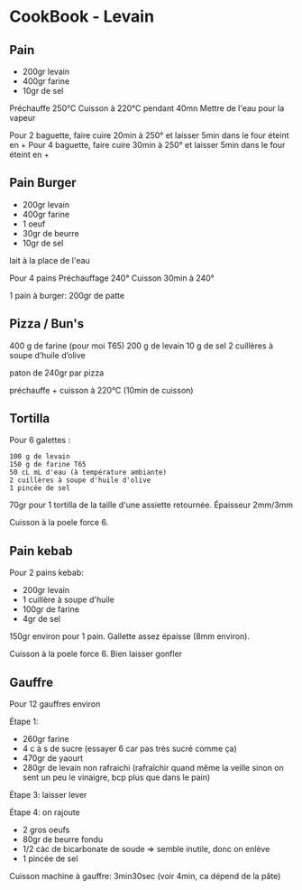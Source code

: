# CookBook - Levain

## Pain

- 200gr levain
- 400gr farine
- 10gr de sel

Préchauffe 250°C
Cuisson à 220°C pendant 40mn
Mettre de l'eau pour la vapeur

Pour 2 baguette, faire cuire 20min à 250° et laisser 5min dans le four éteint en +
Pour 4 baguette, faire cuire 30min à 250° et laisser 5min dans le four éteint en +


## Pain Burger

- 200gr levain
- 400gr farine
- 1 oeuf
- 30gr de beurre
- 10gr de sel

lait à la place de l'eau

Pour 4 pains
Préchauffage 240°
Cuisson 30min à 240°

1 pain à burger: 200gr de patte


## Pizza / Bun's

400 g de farine (pour moi T65)
200 g de levain
10 g de sel
2 cuillères à soupe d’huile d’olive

paton de 240gr par pizza

préchauffe + cuisson à 220°C (10min de cuisson)


## Tortilla

Pour 6 galettes :

    100 g de levain
    150 g de farine T65
    50 cL mL d'eau (à température ambiante)
    2 cuillères à soupe d'huile d'olive
    1 pincée de sel

70gr pour 1 tortilla de la taille d'une assiette retournée. Épaisseur 2mm/3mm

Cuisson à la poele force 6.


## Pain kebab

Pour 2 pains kebab:

- 200gr levain
- 1 cuillère à soupe d'huile
- 100gr de farine
- 4gr de sel

150gr environ pour 1 pain. Gallette assez épaisse (8mm environ).

Cuisson à la poele force 6. Bien laisser gonfler


## Gauffre

Pour 12 gauffres environ

Étape 1:

- 260gr farine
- 4 c à s de sucre (essayer 6 car pas très sucré comme ça)
- 470gr de yaourt
- 280gr de levain non rafraichi (rafraîchir quand même la veille sinon on sent un peu le vinaigre, bcp plus que dans le pain)

Étape 3: laisser lever

Étape 4: on rajoute
- 2 gros oeufs
- 80gr de beurre fondu
- 1/2 càc de bicarbonate de soude => semble inutile, donc on enlève
- 1 pincée de sel

Cuisson machine à gauffre: 3min30sec (voir 4min, ca dépend de la pâte)
